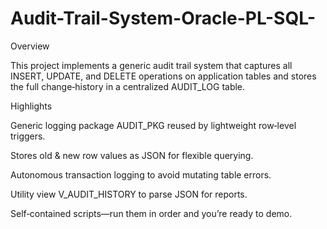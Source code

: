 # Audit-Trail-System-Oracle-PL-SQL-
Overview

This project implements a generic audit trail system that captures all INSERT, UPDATE, and DELETE operations on application tables and stores the full change‑history in a centralized AUDIT_LOG table.

Highlights

Generic logging package AUDIT_PKG reused by lightweight row‑level triggers.

Stores old & new row values as JSON for flexible querying.

Autonomous transaction logging to avoid mutating table errors.

Utility view V_AUDIT_HISTORY to parse JSON for reports.

Self‑contained scripts—run them in order and you’re ready to demo.
